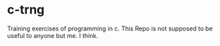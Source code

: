 # c-trng
Training exercises of programming in c.
This Repo is not supposed to be useful to anyone but me.
I think.
